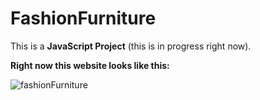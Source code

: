 # FashionFurniture

This is a **JavaScript Project** (this is in progress right now).

**Right now this website looks like this:**

![fashionFurniture](https://user-images.githubusercontent.com/43598622/60583458-c49bee80-9dac-11e9-8029-51bfaaf8e932.jpg)
